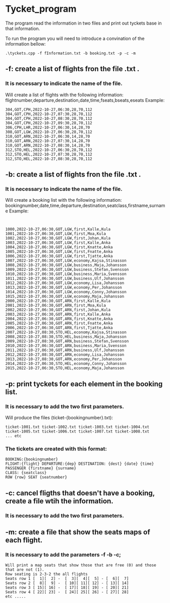 # Tycket_program
The program read the information in two files and print out tyckets base in that information.

To run the program you will need to introduce a convination of the information bellow:
```
.\tyckets.cpp -f fInformation.txt -b booking.txt -p -c -m
```

## -f: create a list of flights fron the file .txt . 
### It is necessary to indicate the name of the file.  

Will create a list of flights with the following information: flightnumber,departure,destination,date,time,fseats,bseats,eseats
Example:
```
304,GOT,CPH,2022-10-27,06:30,28,70,112
304,GOT,CPH,2022-10-27,07:30,28,70,112
304,GOT,CPH,2022-10-27,08:30,28,70,112
304,GOT,CPH,2022-10-27,09:30,28,70,112
306,CPH,LHR,2022-10-27,06:30,14,28,70
308,GOT,LGW,2022-10-27,06:30,28,70,112
310,GOT,ARN,2022-10-27,06:30,14,28,70
310,GOT,ARN,2022-10-27,07:30,14,28,70
310,GOT,ARN,2022-10-27,08:30,14,28,70
312,STO,HEL,2022-10-27,06:30,28,70,112
312,STO,HEL,2022-10-27,07:30,28,70,112
312,STO,HEL,2022-10-27,08:30,28,70,112
```


## -b: create a list of flights fron the file .txt . 
### It is necessary to indicate the name of the file.

Will create a booking list with the following information: bookingnumber,date,time,departure,destination,seatclass,firstname,surname
Example:
```


1000,2022-10-27,06:30,GOT,LGW,first,Kalle,Kula
1001,2022-10-27,06:30,GOT,LGW,first,Moa,Kula
1002,2022-10-27,06:30,GOT,LGW,first,Johan,Kula
1003,2022-10-27,06:30,GOT,LGW,first,Kalle,Anka
1004,2022-10-27,06:30,GOT,LGW,first,Knatte,Anka
1005,2022-10-27,06:30,GOT,LGW,first,Fnatte,Anka
1006,2022-10-27,06:30,GOT,LGW,first,Tjatte,Anka
1007,2022-10-27,06:30,GOT,LGW,economy,Kajsa,Stinasson
1008,2022-10-27,06:30,GOT,LGW,business,Maja,Johansson
1009,2022-10-27,06:30,GOT,LGW,business,Stefan,Svensson
1010,2022-10-27,06:30,GOT,LGW,business,Maria,Svensson
1011,2022-10-27,06:30,GOT,LGW,business,Ulf,Johansson
1012,2022-10-27,06:30,GOT,LGW,economy,Lisa,Johansson
1013,2022-10-27,06:30,GOT,LGW,economy,Per,Johansson
1014,2022-10-27,06:30,GOT,LGW,economy,Conny,Johansson
1015,2022-10-27,06:30,GOT,LGW,economy,Maja,Johansson
2000,2022-10-27,06:30,GOT,ARN,first,Kalle,Kula
2001,2022-10-27,06:30,GOT,ARN,first,Moa,Kula
2002,2022-10-27,06:30,GOT,ARN,first,Johan,Kula
2003,2022-10-27,06:30,GOT,ARN,first,Kalle,Anka
2004,2022-10-27,06:30,GOT,ARN,first,Knatte,Anka
2005,2022-10-27,06:30,GOT,ARN,first,Fnatte,Anka
2006,2022-10-27,06:30,GOT,ARN,first,Tjatte,Anka
2007,2022-10-27,08:30,STO,HEL,economy,Kajsa,Stinasson
2008,2022-10-27,08:30,STO,HEL,business,Maja,Johansson
2009,2022-10-27,08:30,GOT,ARN,business,Stefan,Svensson
2010,2022-10-27,06:30,GOT,ARN,business,Maria,Svensson
2011,2022-10-27,06:30,GOT,ARN,business,Ulf,Johansson
2012,2022-10-27,08:30,GOT,ARN,economy,Lisa,Johansson
2013,2022-10-27,08:30,GOT,ARN,economy,Per,Johansson
2014,2022-10-27,06:30,STO,HEL,economy,Conny,Johansson
2015,2022-10-27,06:30,STO,HEL,economy,Maja,Johansson
```

## -p: print tyckets for each element in the booking list.
### It is necessary to add the two first parameters.

Will produce the files (ticket-{bookingnumber}.txt):
```
ticket-1001.txt ticket-1002.txt ticket-1003.txt ticket-1004.txt
ticket-1005.txt ticket-1006.txt ticket-1007.txt ticket-1008.txt
... etc
```
### The tickets are created with this format:

```
BOOKING:{bookingnumber} 
FLIGHT:{flight} DEPARTURE:{dep} DESTINATION: {dest} {date} {time}
PASSENGER {firstname} {surname}
CLASS: {seatclass}
ROW {row} SEAT {seatnumber}

```

## -c: cancel fligths that doesn't have a booking, create a file wtih the information.
### It is necessary to add the two first parameters.

## -m: create a file that show the seats maps of each flight.
### It is necessary to add the parameters -f -b -c;
```
Will print a map seats that show those that are free (0) and those that are not (1). 
Row seating is 2-3-2 the all flights
Seats row 1 [  1][  2] -  [  3][  4][  5] - [  6][  7]
Seats row 2 [  8][  9] -  [ 10][ 11][ 12] - [ 13][ 14]
Seats row 3 [ 15][ 16] -  [ 17][ 18][ 19] - [ 20][ 21]
Seats row 4 [ 22][ 23] -  [ 24][ 25][ 26] - [ 27][ 28]
etc .....
```





